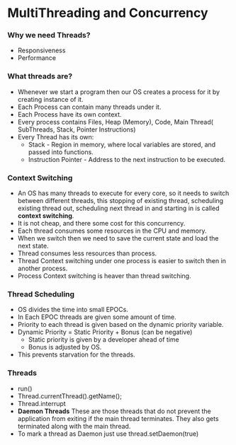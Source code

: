 # MultiThreading and Concurrency

### Why we need Threads?</h3>
- Responsiveness
- Performance

### What threads are?
- Whenever we start a program then our OS creates a process for it by creating instance of it.
- Each Process can contain many threads under it.
- Each Process have its own context.
- Every process contains Files, Heap (Memory), Code, Main Thread( SubThreads, Stack, Pointer Instructions)
- Every Thread has its own:
    * Stack - Region in memory, where local variables are stored, and passed into functions.
    * Instruction Pointer - Address to the next instruction to be executed.
    
### Context Switching
- An OS has many threads to execute for every core, so it needs to switch between different threads, this stopping of existing thread,
scheduling existing thread out, scheduling next thread in and starting in is called **context switching**.
- It is not cheap, and there some cost for this concurrency.
- Each thread consumes some resources in the CPU and memory.
- When we switch then we need to save the current state and load the next state.
- Thread consumes less resources than process.
- Thread Context switching under one process is easier to switch then in another process.
- Process Context switching is heaver than thread switching.

### Thread Scheduling
- OS divides the time into small EPOCs.
- In Each EPOC threads are given some amount of time.
- Priority to each thread is given based on the dynamic priority variable.
- Dynamic Priority = Static Priority + Bonus (can be negative)
    * Static priority is given by a developer ahead of time
    * Bonus is adjusted by OS.
- This prevents starvation for the threads.

### Threads
- run()
- Thread.currentThread().getName();
- Thread.interrupt
- **Daemon Threads** These are those threads that do not prevent the application from exiting if the main thread terminates.
They also gets terminated along with the main thread.
- To mark a thread as Daemon just use thread.setDaemon(true)